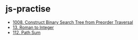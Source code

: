 # js-practise

- [1008. Construct Binary Search Tree from Preorder Traversal](./1008.%20Construct%20Binary%20Search%20Tree%20from%20Preorder%20Traversal/1008.%20Construct%20Binary%20Search%20Tree%20from%20Preorder%20Traversal.js)
- [13. Roman to Integer](./13.%20Roman%20to%20Integer/13.%20Roman%20to%20Integer.js)
- [112. Path Sum](./112.%20Path%20Sum/112.%20Path%20Sum.js)
